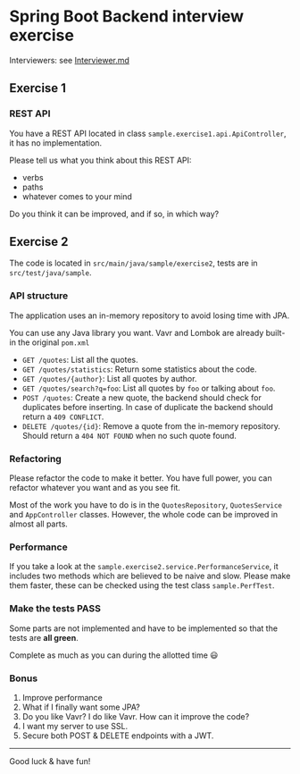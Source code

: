 # Spring Boot Backend interview exercise

Interviewers: see [Interviewer.md](Interviewer.md)

## Exercise 1

### REST API

You have a REST API located in class `sample.exercise1.api.ApiController`, it has no implementation.

Please tell us what you think about this REST API:

- verbs
- paths
- whatever comes to your mind

Do you think it can be improved, and if so, in which way?

## Exercise 2 

The code is located in `src/main/java/sample/exercise2`, tests are in `src/test/java/sample`.

### API structure

The application uses an in-memory repository to avoid losing time with JPA.

You can use any Java library you want. Vavr and Lombok are already built-in the original `pom.xml`

* `GET /quotes`: List all the quotes.
* `GET /quotes/statistics`: Return some statistics about the code.
* `GET /quotes/{author}`: List all quotes by author.
* `GET /quotes/search?q=foo`: List all quotes by `foo` or talking about `foo`.
* `POST /quotes`: Create a new quote, the backend should check for duplicates before inserting. 
                  In case of duplicate the backend should return a `409 CONFLICT`.
* `DELETE /quotes/{id}`: Remove a quote from the in-memory repository. Should return a `404 NOT FOUND` when no such quote found.

### Refactoring

Please refactor the code to make it better. 
You have full power, you can refactor whatever you want and as you see fit.

Most of the work you have to do is in the `QuotesRepository`, `QuotesService` and `AppController` classes.
However, the whole code can be improved in almost all parts.

### Performance

If you take a look at the `sample.exercise2.service.PerformanceService`, it includes two methods which are believed to be naive and slow.
Please make them faster, these can be checked using the test class `sample.PerfTest`.

### Make the tests PASS

Some parts are not implemented and have to be implemented so that the tests are **all green**.

Complete as much as you can during the allotted time 😃

### Bonus

1) Improve performance
2) What if I finally want some JPA?
3) Do you like Vavr? I do like Vavr. How can it improve the code?
4) I want my server to use SSL.
5) Secure both POST & DELETE endpoints with a JWT.

----

Good luck & have fun!
